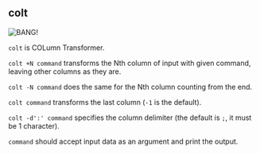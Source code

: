 ## colt

![](https://small.shootingsportsmedia.com/52544.jpg "BANG!")

`colt` is COLumn Transformer.

`colt +N command` transforms the Nth column of input with given command,
leaving other columns as they are.

`colt -N command` does the same for the Nth column counting from the end.

`colt command` transforms the last column (`-1` is the default).

`colt -d':' command` specifies the column delimiter (the default is `;`, it must be 1 character).

`command` should accept input data as an argument and print the output.
